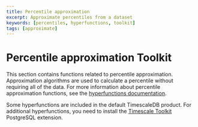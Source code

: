 ```yaml
---
title: Percentile approximation
excerpt: Approximate percentiles from a dataset
keywords: [percentiles, hyperfunctions, toolkit]
tags: [approximate]
---
```


# Percentile approximation  <tag type="toolkit">Toolkit</tag>
This section contains functions related to percentile approximation.
Approximation algorithms are used to calculate a percentile without requiring
all of the data. For more information about percentile approximation functions,
see the [hyperfunctions documentation][hyperfunctions-percentile-approx].

Some hyperfunctions are included in the default TimescaleDB product. For
additional hyperfunctions, you need to install the
[Timescale Toolkit][install-toolkit] PostgreSQL extension.

<hyperfunctionTable
    hyperfunctionFamily='percentile approximation'
    includeExperimental
    sortByType
/>

[hyperfunctions-percentile-approx]: timescaledb/:currentVersion:/how-to-guides/hyperfunctions/percentile-approx/
[install-toolkit]: timescaledb/:currentVersion:/how-to-guides/hyperfunctions/install-toolkit
